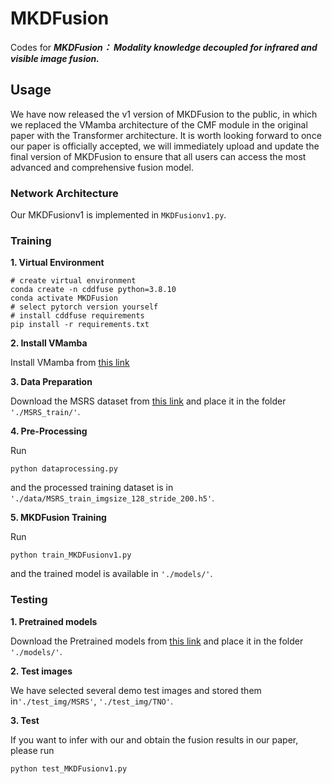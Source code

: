 # MKDFusion
Codes for ***MKDFusion： Modality knowledge decoupled for infrared and visible image fusion.***

## Usage

We have now released the v1 version of MKDFusion to the public, in which we replaced the VMamba architecture of the CMF module in the original paper with the Transformer architecture. It is worth looking forward to once our paper is officially accepted, we will immediately upload and update the final version of MKDFusion to ensure that all users can access the most advanced and comprehensive fusion model.

### Network Architecture

Our MKDFusionv1 is implemented in ``MKDFusionv1.py``.

### Training
**1. Virtual Environment**
```
# create virtual environment
conda create -n cddfuse python=3.8.10
conda activate MKDFusion
# select pytorch version yourself
# install cddfuse requirements
pip install -r requirements.txt
```
**2. Install VMamba**

Install VMamba from [this link](https://github.com/MzeroMiko/VMamba)

**3. Data Preparation**

Download the MSRS dataset from [this link](https://github.com/Linfeng-Tang/MSRS) and place it in the folder ``'./MSRS_train/'``.

**4. Pre-Processing**

Run 
```
python dataprocessing.py
``` 
and the processed training dataset is in ``'./data/MSRS_train_imgsize_128_stride_200.h5'``.

**5. MKDFusion Training**

Run 
```
python train_MKDFusionv1.py
``` 
and the trained model is available in ``'./models/'``.

### Testing

**1. Pretrained models**

Download the Pretrained models from [this link](https://pan.baidu.com/s/1eVIraSKv6Kk9xsFDSoNbYw?pwd=vevy) and place it in the folder ``'./models/'``.

**2. Test images**

We have selected several demo test images and stored them in``'./test_img/MSRS'``, ``'./test_img/TNO'``.

**3. Test**

If you want to infer with our  and obtain the fusion results in our paper, please run
```
python test_MKDFusionv1.py
``` 

